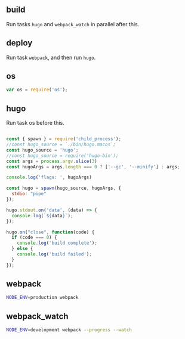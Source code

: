 ## build

Run tasks `hugo` and `webpack_watch` in parallel after this.


## deploy

Run task `webpack`, and then run `hugo`.

## os
```js
var os = require('os');
```

## hugo

Run task os before this.

```js

const { spawn } = require('child_process');
//const hugo_source = `./bin/hugo.macos`;
const hugo_source = 'hugo';
//const hugo_source = require('hugo-bin');
const args = process.argv.slice(3)
const hugoArgs = args.length === 0 ? ['--gc', '--minify'] : args;

console.log('flags: ', hugoArgs)

const hugo = spawn(hugo_source, hugoArgs, { 
  stdio: "pipe"
});

hugo.stdout.on('data', (data) => {
  console.log(`${data}`);
});

hugo.on("close", function(code) {
  if (code === 0) {
    console.log('build complete');
  } else {
    console.log('build failed');
  }
});

```

## webpack

```bash
NODE_ENV=production webpack
```

## webpack_watch

```bash
NODE_ENV=development webpack --progress --watch
```